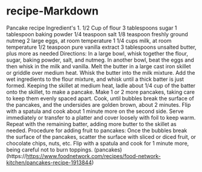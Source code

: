 # recipe-Markdown
 Pancake recipe
Ingredient's                                                                                                                               1. 1/2 Cup of flour
3 tablespoons sugar
1 tablespoon baking powder
1/4 teaspoon salt
1/8 teaspoon freshly ground nutmeg
2 large eggs, at room temperature
1 1/4 cups milk, at room temperature
1/2 teaspoon pure vanilla extract
3 tablespoons unsalted butter, plus more as needed
Directions:
In a large bowl, whisk together the flour, sugar, baking powder, salt, and nutmeg.
In another bowl, beat the eggs and then whisk in the milk and vanilla.
Melt the butter in a large cast iron skillet or griddle over medium heat.
Whisk the butter into the milk mixture. Add the wet ingredients to the flour mixture, and whisk until a thick batter is just formed.
Keeping the skillet at medium heat, ladle about 1/4 cup of the batter onto the skillet, to make a pancake. Make 1 or 2 more pancakes, taking care to keep them evenly spaced apart. Cook, until bubbles break the surface of the pancakes, and the undersides are golden brown, about 2 minutes. Flip with a spatula and cook about 1 minute more on the second side. Serve immediately or transfer to a platter and cover loosely with foil to keep warm. Repeat with the remaining batter, adding more butter to the skillet as needed.
Procedure for adding fruit to pancakes: Once the bubbles break the surface of the pancakes, scatter the surface with sliced or diced fruit, or chocolate chips, nuts, etc. Flip with a spatula and cook for 1 minute more, being careful not to burn toppings.
(pancakes) (https://https://www.foodnetwork.com/recipes/food-network-kitchen/pancakes-recipe-1913844)
